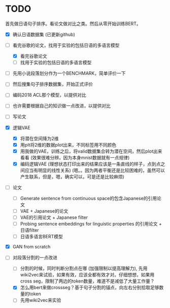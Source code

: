 # TODO

首先做日语句子排序。看论文做对比之类。然后从零开始训练BERT。

- [X] 确认日语数据集 (已更新github)
- [ ] 看完谷歌的论文，找用于实验的包括日语的多语言模型
  - [X] 看完谷歌论文
  - [ ] 找用于实验的包括日语的多语言模型
- [ ] 先用小说段落划分作为一个BENCHMARK，简单评价一下
- [ ] 然后搜集句子排序数据集，开始正式评价
- [ ] 编码2018 ACL那个模型，以提供对比
- [ ] 也许需要根据自己的知识做一点改进，以提供对比
- [ ] 写论文

- [X] 逻辑VAE
  - [X] 将潜在空间降为2维
  - [X] 用plt将2维的数据plot出来，不同标签用不同颜色
  - [X] 用我做的VAE，训练之后，将valid数据集合转为潜在空间，然后plot出来看看 (效果很难分辨，因为本身mnist数据就有一点规律)
  - [X] 编码逻辑VAE (理想状态打印出来的结果应该是一条直线的样子，点到点之间应当有明显的线性关系) (嗯。。因为两者平衡还是比较困难的，虽然可以产生联系，但是，嗯，确实可以，可是还是比较麻烦)

- [ ] 论文
  - [ ] Generate sentence from continuous space的包含Japanese的引用论文
  - [ ] VAE + Japanese的论文
  - [ ] VAE的引用论文 + Japanese filter
  - [ ] Probing sentence embeddings for linguistic properties 的引用论文 + 日语filter
  - [ ] 日语多语言BERT模型

- [X] GAN from scratch

- [ ] 对段落分割的一点改进
  - [ ] 分割的时候，同时判断分割点在哪 (加强限制以提高理解力), 先用wiki2vec来试验，如果有效，应该全都有效才对。仔细想想，如果用cross seg，限制了两边的token数量，难道不是减低了大量工作量？
  - [X] 怎么用bert来做crossseg？基于句子分割的锚点，向左右分别拾取足够数量的token
  - [ ] 先用wiki2vec来实验
